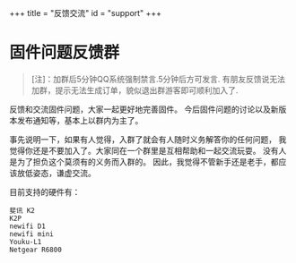 +++
title = "反馈交流"
id = "support"
+++

# 固件问题反馈群


> [注]：加群后5分钟QQ系统强制禁言.5分钟后方可发言. 有朋友反馈说无法加群，提示无法生成订单，貌似退出群游客即可顺利加入了.


反馈和交流固件问题，大家一起更好地完善固件。 
今后固件问题的讨论以及新版本发布通知等，基本上以群内为主了。


事先说明一下，如果有人觉得，入群了就会有人随时义务解答你的任何问题，
我觉得你还是不要加入了。大家同在一个群里是互相帮助和一起交流玩耍。
没有人是为了担负这个莫须有的义务而入群的。
因此，我觉得不管新手还是老手，都应该放低姿态，谦虚交流。

目前支持的硬件有：

    斐讯 K2
    K2P
    newifi D1
    newifi mini
    Youku-L1
    Netgear R6800